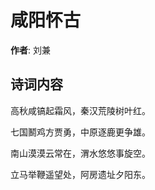 # 咸阳怀古

**作者**: 刘兼

## 诗词内容

高秋咸镐起霜风，秦汉荒陵树叶红。

七国鬭鸡方贾勇，中原逐鹿更争雄。

南山漠漠云常在，渭水悠悠事旋空。

立马举鞭遥望处，阿房遗址夕阳东。

